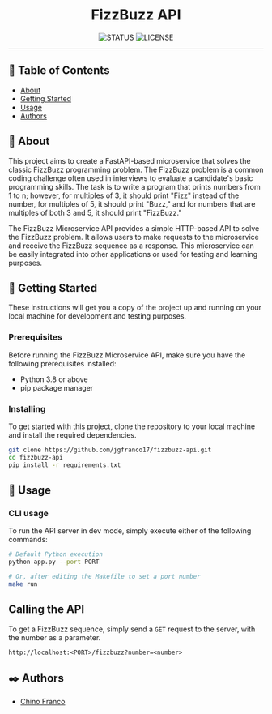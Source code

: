 <h1 align="center">FizzBuzz API</h1>

<div align="center">

![STATUS](https://img.shields.io/badge/status-active-brightgreen?style=for-the-badge)
![LICENSE](https://img.shields.io/badge/license-MIT-blue?style=for-the-badge)

</div>

---

## 📝 Table of Contents

* [About](#about)
* [Getting Started](#getting_started)
* [Usage](#usage)
* [Authors](#authors)

## 🔎 About <a name = "about"></a>

This project aims to create a FastAPI-based microservice that solves the classic FizzBuzz programming problem. The FizzBuzz problem is a common coding challenge often used in interviews to evaluate a candidate's basic programming skills. The task is to write a program that prints numbers from 1 to n; however, for multiples of 3, it should print "Fizz" instead of the number, for multiples of 5, it should print "Buzz," and for numbers that are multiples of both 3 and 5, it should print "FizzBuzz."

The FizzBuzz Microservice API provides a simple HTTP-based API to solve the FizzBuzz problem. It allows users to make requests to the microservice and receive the FizzBuzz sequence as a response. This microservice can be easily integrated into other applications or used for testing and learning purposes.

## 🏁 Getting Started <a name = "getting_started"></a>

These instructions will get you a copy of the project up and running on your local machine for development and testing purposes.

### Prerequisites

Before running the FizzBuzz Microservice API, make sure you have the following prerequisites installed:

* Python 3.8 or above
* pip package manager

### Installing

To get started with this project, clone the repository to your local machine and install the required dependencies.

```bash
git clone https://github.com/jgfranco17/fizzbuzz-api.git
cd fizzbuzz-api
pip install -r requirements.txt
```

## 🚀 Usage <a name = "usage"></a>

### CLI usage

To run the API server in dev mode, simply execute either of the following commands:

```bash
# Default Python execution
python app.py --port PORT

# Or, after editing the Makefile to set a port number
make run
```

## Calling the API

To get a FizzBuzz sequence, simply send a `GET` request to the server, with the number as a parameter.

```text
http://localhost:<PORT>/fizzbuzz?number=<number>
```

## ✒️ Authors <a name = "authors"></a>

* [Chino Franco](https://github.com/jgfranco17) 
